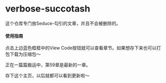 # verbose-succotash
这个仓库专门放Seduce-勾引的文章，并且不会被删除的。

#### 使用指南
点击上边蓝色框框中的View Code按钮就可以查看章节。如果想存下来也可以打包下载为压缩包～

正在一篇篇搬运中，第59章是最新的一章。

存下这个主页，以后就都可以看到更新啦～
